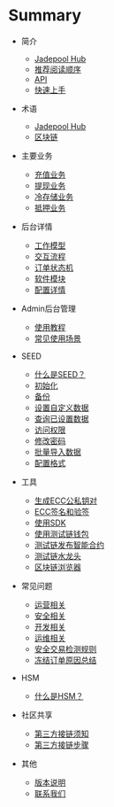 # Summary

* 简介
   * [Jadepool Hub](README.md)
   * [推荐阅读顺序](read-order.md)
   * [API](api.md)
   * [快速上手](quick-start.md)

* 术语
   * [Jadepool Hub](jade-terms.md)
   * [区块链](chain-terms.md)

* 主要业务
   * [充值业务](deposit.md)
   * [提现业务](withdraw.md)
   * [冷存储业务](sweep.md)
   * [抵押业务](stake.md)

* 后台详情
   * [工作模型](infra.md)
   * [交互流程](interact.md)
   * [订单状态机](state-machine.md)
   * [软件模块](module.md)
   * [配置详情](config.md)

* Admin后台管理
   * [使用教程](admin-guide.md)
   * [常见使用场景](admin-case.md)

* SEED
   * [什么是SEED？](seed.md)
   * [初始化](seed-init.md)
   * [备份](seed-backup.md)
   * [设置自定义数据](seed-data.md)
   * [查询已设置数据](seed-list.md)
   * [访问权限](seed-permission.md)
   * [修改密码](seed-reset.md)
   * [批量导入数据](seed-batch.md)
   * [配置格式](seed-format.md)

* 工具
   * [生成ECC公私钥对](ecc-keypair.md)
   * [ECC签名和验签](ecc-sig.md)
   * [使用SDK](sdk.md)
   * [使用测试链钱包](wallet.md)
   * [测试链发布智能合约](smart-contract.md)
   * [测试链水龙头](faucet.md)
   * [区块链浏览器](explorer.md)

* 常见问题
   * [运营相关](general-faq.md)
   * [安全相关](safety-faq.md)
   * [开发相关](dev-faq.md)
   * [运维相关](ops-faq.md)
   * [安全交易检测规则](finalize-tx.md)
   * [冻结订单原因总结](holding-reason.md)

* HSM
   * [什么是HSM？](hsm.md)

* 社区共享
   * [第三方接链须知](checklist.md)
   * [第三方接链步骤](chain-imp.md)

* 其他
   * [版本说明](version.md)
   * [联系我们](contact.md)